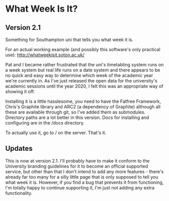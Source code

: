 What Week Is It?
================

Version 2.1
-----------

Something for Southampton uni that tells you what week it is.

For an actual working example (and possibly this software's only
practical use): http://whatweekisit.soton.ac.uk/

Pat and I became rather frustrated that the uni's timetabling
system runs on a week system but real life runs on a date system
and there appears to be no quick and easy way to determine which
week of the academic year we're currently in. As I've just
released the open data for the university's academic sessions
until the year 2020, I felt this was an appropriate way of
showing it off.

Installing it is a little hasslesome, you need to have
the Fatfree Framework, Chris's Graphite library and
ARC2 (a dependency of Graphite) although all these are
available through git, so I've added them as submodules.
Directory paths are a lot better in this version. Docs
for installing and configuring are in the /docs
directory.

To actually use it, go to / on the server. That's it.

Updates
-------
This is now at version 2.1. I'll probably have to make it conform
to the University branding guidelines for it to become an official
supported service, but other than that I don't intend to add any
more features - there's already far too many for a silly little
page that is only supposed to tell you what week it is. However,
if you find a bug that prevents it from functioning, I'm totally
happy to continue supporting it, I'm just not adding any extra
functionality.
